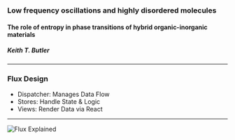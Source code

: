 ### Low frequency oscillations and highly disordered molecules
#### The role of entropy in phase transitions of hybrid organic-inorganic materials
##### Keith T. Butler

---

### Flux Design

- Dispatcher: Manages Data Flow
- Stores: Handle State & Logic
- Views: Render Data via React

---

![Flux Explained](https://facebook.github.io/flux/img/flux-simple-f8-diagram-explained-1300w.png)

